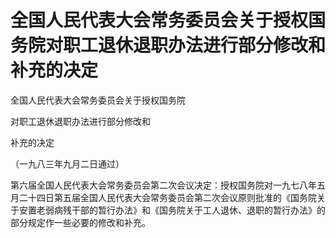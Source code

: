 # 全国人民代表大会常务委员会关于授权国务院对职工退休退职办法进行部分修改和补充的决定

<!-- INFO END -->

全国人民代表大会常务委员会关于授权国务院

对职工退休退职办法进行部分修改和

补充的决定

（一九八三年九月二日通过）

第六届全国人民代表大会常务委员会第二次会议决定：授权国务院对一九七八年五月二十四日第五届全国人民代表大会常务委员会第二次会议原则批准的《国务院关于安置老弱病残干部的暂行办法》和《国务院关于工人退休、退职的暂行办法》的部分规定作一些必要的修改和补充。
